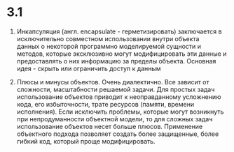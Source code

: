 # 3.1
1. Инкапсуляция (англ. encapsulate - герметизировать) заключается в исключительно совместном использовании внутри объекта  
данных о некоторой программно моделируемой сущности и методов, которые эксклюзивно могут модифицировать эти данные и предоставлять о них 
информацию за пределы объекта. Основная идея - скрыть или ограничить доступ к данным

2. Плюсы и минусы объектов. Очень диалектично. Все зависит от сложности, масштабности решаемой задачи. Для простых задач использование 
объектов приводит к неоправданному усложнению кода, его избыточности, трате ресурсов (памяти, времени исполнения). 
Если исключить проблемы, которые могут возникнуть при непродуманности объектной модели, то для сложных задач использование объектов несет
больше плюсов. Применение объектного подхода позволяет создать более защищенные, более гибкий код, который проще модифицировать.
